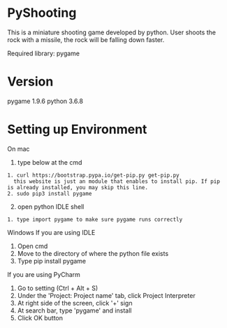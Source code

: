 # PyShooting

This is a miniature shooting game developed by python. User shoots the rock with a missile, the rock will be falling down faster.

Required library: pygame


#  Version
pygame 1.9.6
python 3.6.8


#  Setting up Environment

On mac
  1. type below at the cmd
  
    1. curl https://bootstrap.pypa.io/get-pip.py get-pip.py
      this website is just an module that enables to install pip. If pip is already installed, you may skip this line.
    2. sudo pip3 install pygame
  2. open python IDLE shell
  
    1. type import pygame to make sure pygame runs correctly

Windows
If you are using IDLE
  1. Open cmd
  2. Move to the directory of where the python file exists
  3. Type pip install pygame
  
If you are using PyCharm
  1. Go to setting (Ctrl + Alt + S)
  2. Under the 'Project: Project name' tab, click Project Interpreter
  3. At right side of the screen, click '+' sign
  4. At search bar, type 'pygame' and install
  5. Click OK button
